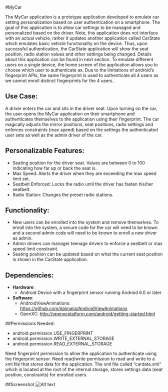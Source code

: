 #MyCar

The MyCar application is a prototype application developed to emulate car setting personalization based on user authentication on a smartphone. The goal of this application is to allow car settings to be managed and personalized based on the driver. Note, this application does not interface with an actual vehicle, rather it updates another application called CarState which emulates basic vehicle functionality on the device. Thus, upon successful authentication, the CarState application will show the seat position, radio station values and other settings being changed. Details about this application can be found in next section. To emulate different users on a single device, the home screen of the application allows you to choose which user to authenticate as. Due to the limitations of android’s fingerprint APIs, the same fingerprint is used to authenticate all 4 users as we cannot enroll distinct fingerprints for the 4 users. 

## Use Case:
A driver enters the car and sits in the driver seat. Upon turning on the car, the user opens the MyCar application on their smartphone and authenticates themselves to the application using their fingerprint. The car magically adjusts the mirror positions, seat positions, radio settings and enforces constraints (max speed) based on the settings the authenticated user sets as well as the admin driver of the car. 

## Personalizable Features:
*	Seating position for the driver seat. Values are between 0 to 100 indicating how far up or back the seat is.
*	Max Speed: Alerts the driver when they are exceeding the max speed limit set.
*	Seatbelt Enforced: Locks the radio until the driver has fasten his/her seatbelt. 
*	Radio Station: Changes the preset radio stations. 

## Functionality:
*	New users can be enrolled into the system and remove themselves. To enroll into the system, a secure code for the car will need to be known and a second admin code will need to be known to enroll a new driver as admin. 
*	Admin drivers can manager teenage drivers to enforce a seatbelt or max speed limit constraint. 
*	Seating position can be updated based on what the current seat position is shown in the CarState application. 

## Dependencies:
- **Hardware**:
  - Android Device with a fingerprint sensor running Android 6.0 or later
- **Software**: 
  - AndroidViewAnimations: https://github.com/daimajia/AndroidViewAnimations
  - OpenXC: http://openxcplatform.com/android/getting-started.html



##Permissions Needed:
- android.permission.USE_FINGERPRINT
- android.permission.WRITE_EXTERNAL_STORAGE
- android.permission.READ_EXTERNAL_STORAGE


Need fingerprint permission to allow the application to authenticate using the fingerprint sensor.
Need read/write permission to read and write to a xml file that stores data for the application. The xml file called “cardata.xml” which is located at the root of the internal storage, stores settings data (seat position, constraints) for enrolled users. 	

##Screenshot
![Alt text](https://github.com/Keyurpatel93/MyCar-/blob/master/MyCar.png?raw=true "Screenshot")
